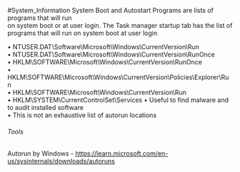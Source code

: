 #System_Information
System Boot and Autostart Programs are lists of programs that will run  
on system boot or at user login.
The Task manager startup tab has the list of programs that will run on system boot at user login

• NTUSER.DAT\\Software\\Microsoft\\Windows\\CurrentVersion\\Run  
• NTUSER.DAT\\Software\\Microsoft\\Windows\\CurrentVersion\\RunOnce  
• HKLM\\SOFTWARE\\Microsoft\\Windows\\CurrentVersion\\RunOnce  
• HKLM\\SOFTWARE\\Microsoft\\Windows\\CurrentVersion\\Policies\\Explorer\\Run  
• HKLM\\SOFTWARE\\Microsoft\\Windows\\CurrentVersion\\Run  
• HKLM\\SYSTEM\\CurrentControlSet\\Services
• Useful to find malware and to audit installed software  
• This is not an exhaustive list of autorun locations

###### Tools 
Autorun by Windows - https://learn.microsoft.com/en-us/sysinternals/downloads/autoruns
